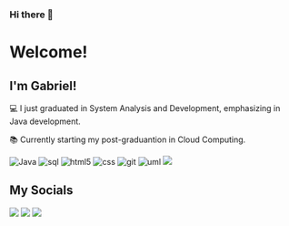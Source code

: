 ### Hi there 👋
# Welcome!

 
## I'm Gabriel!

 
:computer: I just graduated in System Analysis and Development, emphasizing in Java development.

:books: Currently starting my post-graduantion in Cloud Computing.

<div>
 <img src="https://img.shields.io/badge/Java-ED8B00?style=for-the-badge&logo=openjdk&logoColor=white" alt="Java" style="display: inline-block">
 <img src="https://img.shields.io/badge/MySQL-00000F?style=for-the-badge&logo=mysql&logoColor=white" alt="sql" style="display: inline-block">
 <img src="https://img.shields.io/badge/HTML5-E34F26?style=for-the-badge&logo=html5&logoColor=white" alt="html5" style="display: inline-block">
 <img src="https://img.shields.io/badge/CSS3-1572B6?style=for-the-badge&logo=css3&logoColor=white" alt="css" style="display: inline-block">
 <img src="https://img.shields.io/badge/GIT-E44C30?style=for-the-badge&logo=git&logoColor=white" alt="git" style="display: inline-block">
 <img src="https://img.shields.io/badge/UML-667881?style=for-the-badge" alt="uml" style="display: inline-block"> 
 <img src="https://icongr.am/devicon/css3-original-wordmark.svg?size=128&color=currentColor">


</div>

## My Socials
<div> 

  <a href="https://github.com/gabrielmolinaris" target="_blank"><img src="https://img.shields.io/badge/GitHub-100000?style=for-the-badge&logo=github&logoColor=white"></a>
  <a href="https://www.linkedin.com/in/gabrielmolinaris" target="_blank"><img src="https://img.shields.io/badge/LinkedIn-0077B5?style=for-the-badge&logo=linkedin&logoColor=white"></a> 
  <a href="https://instagram.com/gabrielmolinaris" target="_blank"><img src="https://img.shields.io/badge/-Instagram-%23E4405F?style=for-the-badge&logo=instagram&logoColor=white" target="_blank"></a>
  
</div>

<!--
**gabrielmolinaris/gabrielmolinaris** is a ✨ _special_ ✨ repository because its `README.md` (this file) appears on your GitHub profile.

Here are some ideas to get you started:

- 🔭 I’m currently working on ...
- 🌱 I’m currently learning ...
- 👯 I’m looking to collaborate on ...
- 🤔 I’m looking for help with ...
- 💬 Ask me about ...
- 📫 How to reach me: ...
- 😄 Pronouns: ...
- ⚡ Fun fact: ...
-->
